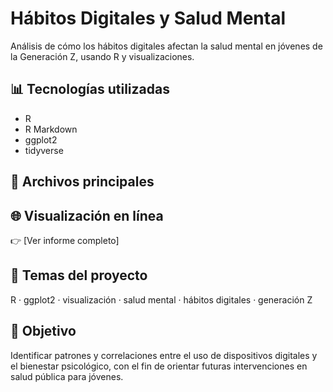 ﻿# Hábitos Digitales y Salud Mental

Análisis de cómo los hábitos digitales afectan la salud mental en jóvenes de la Generación Z, usando R y visualizaciones.

## 📊 Tecnologías utilizadas

- R
- R Markdown
- ggplot2
- tidyverse

## 📁 Archivos principales


## 🌐 Visualización en línea

👉 [Ver informe completo]

## 🔖 Temas del proyecto

R · ggplot2 · visualización · salud mental · hábitos digitales · generación Z

## 📌 Objetivo

Identificar patrones y correlaciones entre el uso de dispositivos digitales y el bienestar psicológico, con el fin de orientar futuras intervenciones en salud pública para jóvenes.

 
 
